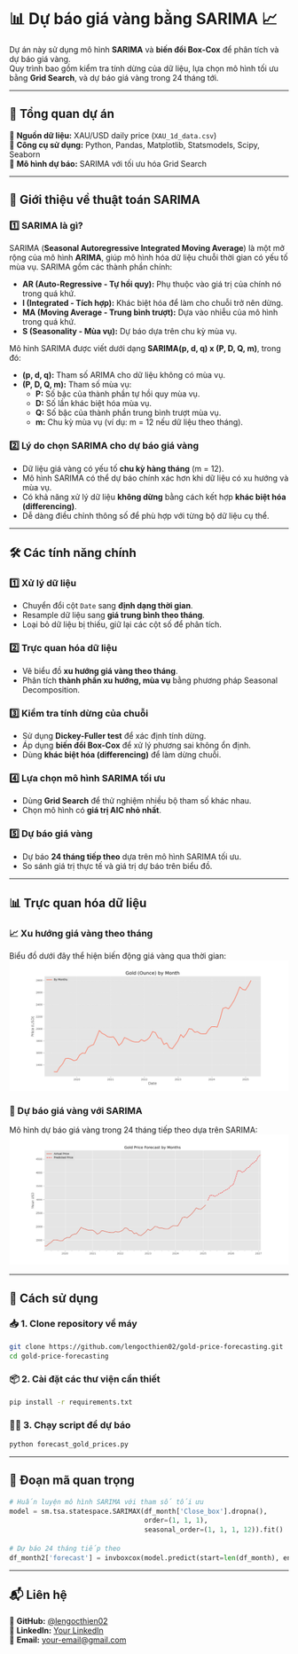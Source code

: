 # 📊 Dự báo giá vàng bằng SARIMA 📈

Dự án này sử dụng mô hình **SARIMA** và **biến đổi Box-Cox** để phân tích và dự báo giá vàng.  
Quy trình bao gồm kiểm tra tính dừng của dữ liệu, lựa chọn mô hình tối ưu bằng **Grid Search**, và dự báo giá vàng trong 24 tháng tới.

---

## 📂 Tổng quan dự án

🔹 **Nguồn dữ liệu:** XAU/USD daily price (`XAU_1d_data.csv`)  
🔹 **Công cụ sử dụng:** Python, Pandas, Matplotlib, Statsmodels, Scipy, Seaborn  
🔹 **Mô hình dự báo:** SARIMA với tối ưu hóa Grid Search  

---

## 📖 Giới thiệu về thuật toán SARIMA

### 1️⃣ **SARIMA là gì?**
SARIMA (**Seasonal Autoregressive Integrated Moving Average**) là một mở rộng của mô hình **ARIMA**, giúp mô hình hóa dữ liệu chuỗi thời gian có yếu tố mùa vụ.
SARIMA gồm các thành phần chính:

- **AR (Auto-Regressive - Tự hồi quy):** Phụ thuộc vào giá trị của chính nó trong quá khứ.
- **I (Integrated - Tích hợp):** Khác biệt hóa để làm cho chuỗi trở nên dừng.
- **MA (Moving Average - Trung bình trượt):** Dựa vào nhiễu của mô hình trong quá khứ.
- **S (Seasonality - Mùa vụ):** Dự báo dựa trên chu kỳ mùa vụ.

Mô hình SARIMA được viết dưới dạng **SARIMA(p, d, q) x (P, D, Q, m)**, trong đó:
- **(p, d, q):** Tham số ARIMA cho dữ liệu không có mùa vụ.
- **(P, D, Q, m):** Tham số mùa vụ:
  - **P:** Số bậc của thành phần tự hồi quy mùa vụ.
  - **D:** Số lần khác biệt hóa mùa vụ.
  - **Q:** Số bậc của thành phần trung bình trượt mùa vụ.
  - **m:** Chu kỳ mùa vụ (ví dụ: m = 12 nếu dữ liệu theo tháng).

### 2️⃣ **Lý do chọn SARIMA cho dự báo giá vàng**
- Dữ liệu giá vàng có yếu tố **chu kỳ hàng tháng** (m = 12).
- Mô hình SARIMA có thể dự báo chính xác hơn khi dữ liệu có xu hướng và mùa vụ.
- Có khả năng xử lý dữ liệu **không dừng** bằng cách kết hợp **khác biệt hóa (differencing)**.
- Dễ dàng điều chỉnh thông số để phù hợp với từng bộ dữ liệu cụ thể.

---

## 🛠 Các tính năng chính

### 1️⃣ **Xử lý dữ liệu**
- Chuyển đổi cột `Date` sang **định dạng thời gian**.
- Resample dữ liệu sang **giá trung bình theo tháng**.
- Loại bỏ dữ liệu bị thiếu, giữ lại các cột số để phân tích.

### 2️⃣ **Trực quan hóa dữ liệu**
- Vẽ biểu đồ **xu hướng giá vàng theo tháng**.
- Phân tích **thành phần xu hướng, mùa vụ** bằng phương pháp Seasonal Decomposition.

### 3️⃣ **Kiểm tra tính dừng của chuỗi**
- Sử dụng **Dickey-Fuller test** để xác định tính dừng.
- Áp dụng **biến đổi Box-Cox** để xử lý phương sai không ổn định.
- Dùng **khác biệt hóa (differencing)** để làm dừng chuỗi.

### 4️⃣ **Lựa chọn mô hình SARIMA tối ưu**
- Dùng **Grid Search** để thử nghiệm nhiều bộ tham số khác nhau.
- Chọn mô hình có **giá trị AIC nhỏ nhất**.

### 5️⃣ **Dự báo giá vàng**
- Dự báo **24 tháng tiếp theo** dựa trên mô hình SARIMA tối ưu.
- So sánh giá trị thực tế và giá trị dự báo trên biểu đồ.

---

## 📊 Trực quan hóa dữ liệu

### 📈 Xu hướng giá vàng theo tháng
Biểu đồ dưới đây thể hiện biến động giá vàng qua thời gian:  
![Xu hướng giá vàng](https://github.com/lengocthien02/lengocthien/blob/main/Figure_1.png?raw=true)

### 🔮 Dự báo giá vàng với SARIMA
Mô hình dự báo giá vàng trong 24 tháng tiếp theo dựa trên SARIMA:  
![Dự báo giá vàng](https://github.com/lengocthien02/lengocthien/blob/main/Figure_2.png?raw=true)

---

## 🚀 Cách sử dụng

### 📥 1. Clone repository về máy
```sh
git clone https://github.com/lengocthien02/gold-price-forecasting.git
cd gold-price-forecasting
```

### 📦 2. Cài đặt các thư viện cần thiết
```sh
pip install -r requirements.txt
```

### 🏃‍♂️ 3. Chạy script để dự báo
```sh
python forecast_gold_prices.py
```

---

## 📝 Đoạn mã quan trọng

```python
# Huấn luyện mô hình SARIMA với tham số tối ưu
model = sm.tsa.statespace.SARIMAX(df_month['Close_box'].dropna(),
                                  order=(1, 1, 1),
                                  seasonal_order=(1, 1, 1, 12)).fit()

# Dự báo 24 tháng tiếp theo
df_month2['forecast'] = invboxcox(model.predict(start=len(df_month), end=len(df_month2)-1), lmbda)
```

---

## 📬 Liên hệ
🔹 **GitHub:** [@lengocthien02](https://github.com/lengocthien02)  
🔹 **LinkedIn:** [Your LinkedIn](https://linkedin.com/in/yourprofile)  
🔹 **Email:** your-email@gmail.com  


